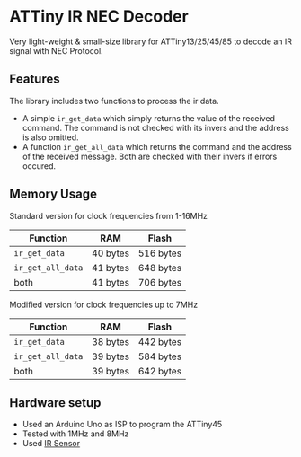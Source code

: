 # ATTiny IR NEC Decoder

Very light-weight & small-size library for ATTiny13/25/45/85 to decode an IR signal with NEC Protocol.

## Features

The library includes two functions to process the ir data.
- A simple ```ir_get_data``` which simply returns the value of the received command. The command is not checked with its invers and the address is also omitted.
- A function ```ir_get_all_data``` which returns the command and the address of the received message. Both are checked with their invers if errors occured.

## Memory Usage

Standard version for clock frequencies from 1-16MHz

| Function      | RAM         | Flash |
| ------------- |-------------| ----- |
| ```ir_get_data``` | 40 bytes | 516 bytes |
| ```ir_get_all_data``` | 41 bytes | 648 bytes |
| both  | 41 bytes | 706 bytes |

Modified version for clock frequencies up to 7MHz

| Function      | RAM         | Flash |
| ------------- |-------------| ----- |
| ```ir_get_data``` | 38 bytes | 442 bytes |
| ```ir_get_all_data``` | 39 bytes | 584 bytes |
| both  | 39 bytes | 642 bytes |

## Hardware setup

- Used an Arduino Uno as ISP to program the ATTiny45
- Tested with 1MHz and 8MHz
- Used [IR Sensor](https://www.google.com/search?q=vs1838b+datasheet)

